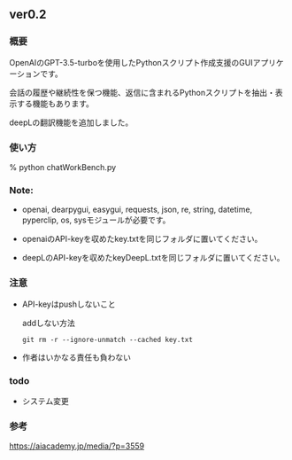 ## ver0.2 

### 概要
OpenAIのGPT-3.5-turboを使用したPythonスクリプト作成支援のGUIアプリケーションです。<p>
会話の履歴や継続性を保つ機能、返信に含まれるPythonスクリプトを抽出・表示する機能もあります。<p>
deepLの翻訳機能を追加しました。<p>
<p>

### 使い方
% python chatWorkBench.py  <p>
 <p>

### Note: <p>

 * openai, dearpygui, easygui, requests, json, re, string, datetime, pyperclip, os, sysモジュールが必要です。 <p>
 * openaiのAPI-keyを収めたkey.txtを同じフォルダに置いてください。 <p>
 * deepLのAPI-keyを収めたkeyDeepL.txtを同じフォルダに置いてください。 <p>
 <p>
  
### 注意

- API-keyはpushしないこと <p> 
 addしない方法

   ```
   git rm -r --ignore-unmatch --cached key.txt
   ```

- 作者はいかなる責任も負わない

### todo

- システム変更

### 参考
https://aiacademy.jp/media/?p=3559
